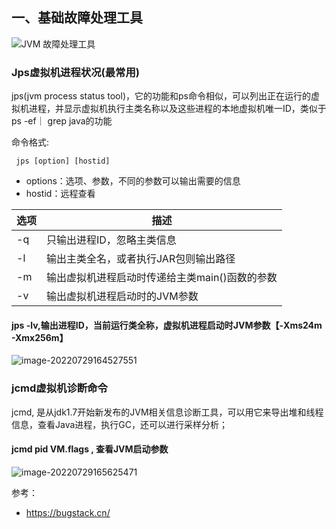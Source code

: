 ## 一、基础故障处理工具

![JVM 故障处理工具](/Users/sunhuawei/Documents/workspace-java/my/blog/sunhhw.github.io/docs/assets/img/jvm-07.png)

### Jps虚拟机进程状况(最常用)

jps(jvm process status tool)，它的功能和ps命令相似，可以列出正在运行的虚拟机进程，并显示虚拟机执行主类名称以及这些进程的本地虚拟机唯一ID，类似于ps -ef｜ grep java的功能

命令格式: 

```
 jps [option] [hostid]
```

- options：选项、参数，不同的参数可以输出需要的信息
- hostid：远程查看

| 选项 | 描述                                           |
| ---- | ---------------------------------------------- |
| -q   | 只输出进程ID，忽略主类信息                     |
| -l   | 输出主类全名，或者执行JAR包则输出路径          |
| -m   | 输出虚拟机进程启动时传递给主类main()函数的参数 |
| -v   | 输出虚拟机进程启动时的JVM参数                  |

#### jps -lv,输出进程ID，当前运行类全称，虚拟机进程启动时JVM参数【-Xms24m -Xmx256m】

![image-20220729164527551](/Users/sunhuawei/Documents/workspace-java/my/blog/sunhhw.github.io/docs/assets/img/jps-01.png)

### jcmd虚拟机诊断命令

jcmd, 是从jdk1.7开始新发布的JVM相关信息诊断工具，可以用它来导出堆和线程信息，查看Java进程，执行GC，还可以进行采样分析；

#### jcmd pid VM.flags , 查看JVM启动参数

![image-20220729165625471](/Users/sunhuawei/Documents/workspace-java/my/blog/sunhhw.github.io/docs/assets/img/jcmd-01.png)

参考：

- https://bugstack.cn/